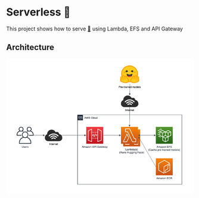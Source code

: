 # Serverless :hugs:

This project shows how to serve [:hugs:](https://huggingface.co/ ":hugs: Homepage") using Lambda, EFS and API Gateway

## Architecture

![Architecture diagram](serverless-hugging-face.png)
